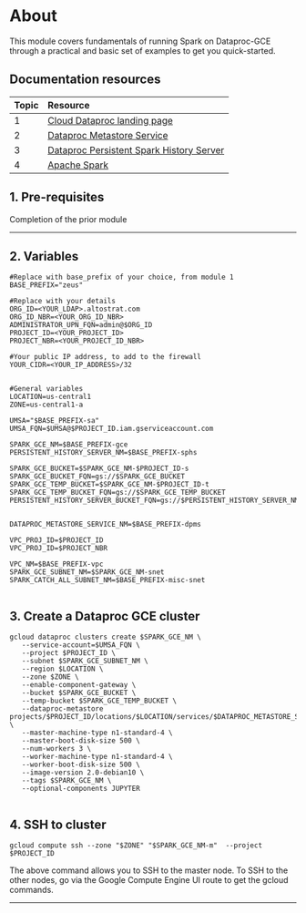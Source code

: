 # About

This module covers fundamentals of running Spark on Dataproc-GCE through a practical and basic set of examples to get you quick-started. 

## Documentation resources

| Topic | Resource | 
| -- | :--- |
| 1 | [Cloud Dataproc landing page](https://cloud.google.com/dataproc/docs) |
| 2 | [Dataproc Metastore Service](https://cloud.google.com/dataproc-metastore/docs) |
| 3 | [Dataproc Persistent Spark History Server](https://cloud.google.com/dataproc/docs/concepts/jobs/history-server) |
| 4 | [Apache Spark](https://spark.apache.org/docs/latest/) |

## 1. Pre-requisites

Completion of the prior module
<br>
  
<hr>

## 2. Variables

```
#Replace with base_prefix of your choice, from module 1
BASE_PREFIX="zeus"  

#Replace with your details
ORG_ID=<YOUR_LDAP>.altostrat.com                              
ORG_ID_NBR=<YOUR_ORG_ID_NBR>
ADMINISTRATOR_UPN_FQN=admin@$ORG_ID 
PROJECT_ID=<YOUR_PROJECT_ID>
PROJECT_NBR=<YOUR_PROJECT_ID_NBR>

#Your public IP address, to add to the firewall
YOUR_CIDR=<YOUR_IP_ADDRESS>/32


#General variables
LOCATION=us-central1
ZONE=us-central1-a

UMSA="$BASE_PREFIX-sa"
UMSA_FQN=$UMSA@$PROJECT_ID.iam.gserviceaccount.com

SPARK_GCE_NM=$BASE_PREFIX-gce
PERSISTENT_HISTORY_SERVER_NM=$BASE_PREFIX-sphs

SPARK_GCE_BUCKET=$SPARK_GCE_NM-$PROJECT_ID-s
SPARK_GCE_BUCKET_FQN=gs://$SPARK_GCE_BUCKET
SPARK_GCE_TEMP_BUCKET=$SPARK_GCE_NM-$PROJECT_ID-t
SPARK_GCE_TEMP_BUCKET_FQN=gs://$SPARK_GCE_TEMP_BUCKET
PERSISTENT_HISTORY_SERVER_BUCKET_FQN=gs://$PERSISTENT_HISTORY_SERVER_NM-$PROJECT_NBR


DATAPROC_METASTORE_SERVICE_NM=$BASE_PREFIX-dpms

VPC_PROJ_ID=$PROJECT_ID        
VPC_PROJ_ID=$PROJECT_NBR  

VPC_NM=$BASE_PREFIX-vpc
SPARK_GCE_SUBNET_NM=$SPARK_GCE_NM-snet
SPARK_CATCH_ALL_SUBNET_NM=$BASE_PREFIX-misc-snet


```
  
## 3. Create a Dataproc GCE cluster
```
gcloud dataproc clusters create $SPARK_GCE_NM \
   --service-account=$UMSA_FQN \
   --project $PROJECT_ID \
   --subnet $SPARK_GCE_SUBNET_NM \
   --region $LOCATION \
   --zone $ZONE \
   --enable-component-gateway \
   --bucket $SPARK_GCE_BUCKET \
   --temp-bucket $SPARK_GCE_TEMP_BUCKET \
   --dataproc-metastore projects/$PROJECT_ID/locations/$LOCATION/services/$DATAPROC_METASTORE_SERVICE_NM \
   --master-machine-type n1-standard-4 \
   --master-boot-disk-size 500 \
   --num-workers 3 \
   --worker-machine-type n1-standard-4 \
   --worker-boot-disk-size 500 \
   --image-version 2.0-debian10 \
   --tags $SPARK_GCE_NM \
   --optional-components JUPYTER 


```

## 4. SSH to cluster

```
gcloud compute ssh --zone "$ZONE" "$SPARK_GCE_NM-m"  --project $PROJECT_ID
```

The above command allows you to SSH to the master node. To SSH to the other nodes, go via the Google Compute Engine UI route to get the gcloud commands.

<hr>
